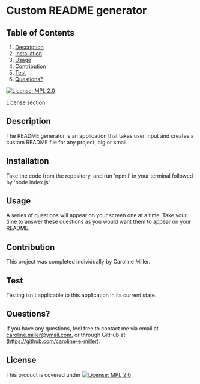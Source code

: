 # Custom README generator

## Table of Contents

1. [Description](#description)
2. [Installation](#installation)
3. [Usage](#usage)
4. [Contribution](#contribution)
5. [Test](#test)
6. [Questions?](#questions)

  
  [![License: MPL 2.0](https://img.shields.io/badge/License-MPL%202.0-brightgreen.svg)](https://opensource.org/licenses/MPL-2.0)
  
[License section](#license)

## Description
The README generator is an application that takes user input and creates a custom README file for any project, big or small.
    
## Installation
Take the code from the repository, and run 'npm i' in your terminal followed by 'node index.js'.
     
## Usage
A series of questions will appear on your screen one at a time. Take your time to answer these questions as you would want them to appear on your README.
    
## Contribution
This project was completed individually by Caroline Miller.
    
## Test
Testing isn't applicable to this application in its current state.
    
## Questions?
  If you have any questions, feel free to contact me via email at caroline.miller@ymail.com, or through GitHub at (https://github.com/caroline-e-miller).
    
## License
This product is covered under [![License: MPL 2.0](https://img.shields.io/badge/License-MPL%202.0-brightgreen.svg)](https://opensource.org/licenses/MPL-2.0)
